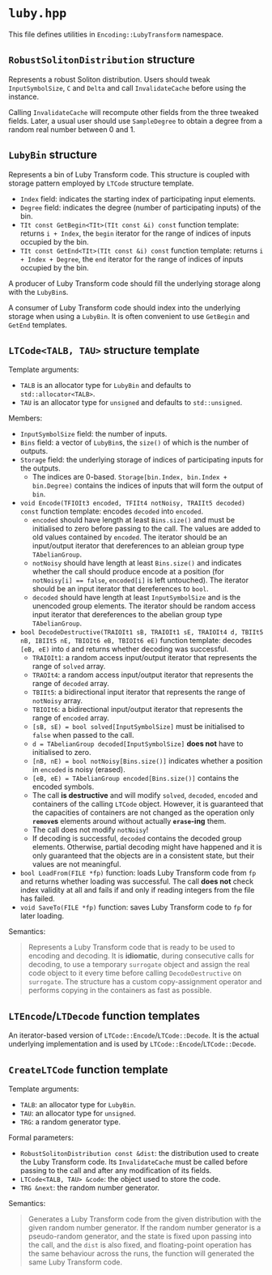 # `luby.hpp`

This file defines utilities in `Encoding::LubyTransform` namespace.

## `RobustSolitonDistribution` structure

Represents a robust Soliton distribution. Users should tweak `InputSymbolSize`, `C` and `Delta` and call `InvalidateCache` before using the instance.

Calling `InvalidateCache` will recompute other fields from the three tweaked fields. Later, a usual user should use `SampleDegree` to obtain a degree from a random real number between 0 and 1.

## `LubyBin` structure

Represents a bin of Luby Transform code. This structure is coupled with storage pattern employed by `LTCode` structure template.

- `Index` field: indicates the starting index of participating input elements.
- `Degree` field: indicates the degree (number of participating inputs) of the bin.
- `TIt const GetBegin<TIt>(TIt const &i) const` function template: returns `i + Index`, the `begin` iterator for the range of indices of inputs occupied by the bin.
- `TIt const GetEnd<TIt>(TIt const &i) const` function template: returns `i + Index + Degree`, the `end` iterator for the range of indices of inputs occupied by the bin.

A producer of Luby Transform code should fill the underlying storage along with the `LubyBin`s.

A consumer of Luby Transform code should index into the underlying storage when using a `LubyBin`. It is often convenient to use `GetBegin` and `GetEnd` templates.

## `LTCode<TALB, TAU>` structure template

Template arguments:

- `TALB` is an allocator type for `LubyBin` and defaults to `std::allocator<TALB>`.
- `TAU` is an allocator type for `unsigned` and defaults to `std::unsigned`.

Members:

- `InputSymbolSize` field: the number of inputs.
- `Bins` field: a vector of `LubyBin`s, the `size()` of which is the number of outputs.
- `Storage` field: the underlying storage of indices of participating inputs for the outputs.
  - The indices are 0-based. `Storage[bin.Index, bin.Index + bin.Degree)` contains the indices of inputs that will form the output of `bin`.
- `void Encode(TFIOIt3 encoded, TFIIt4 notNoisy, TRAIIt5 decoded) const` function template: encodes `decoded` into `encoded`.
  - `encoded` should have length at least `Bins.size()` and must be initialised to zero before passing to the call. The values are added to old values contained by `encoded`. The iterator should be an input/output iterator that dereferences to an ableian group type `TAbelianGroup`.
  - `notNoisy` should have length at least `Bins.size()` and indicates whether the call should produce encode at a position (for `notNoisy[i] == false`, `encoded[i]` is left untouched). The iterator should be an input iterator that dereferences to `bool`.
  - `decoded` should have length at least `InputSymbolSize` and is the unencoded group elements. The iterator should be random access input iterator that dereferences to the abelian group type `TAbelianGroup`.
- `bool DecodeDestructive(TRAIOIt1 sB, TRAIOIt1 sE, TRAIOIt4 d, TBIIt5 nB, IBIIt5 nE, TBIOIt6 eB, TBIOIt6 eE)` function template: decodes `[eB, eE)` into `d` and returns whether decoding was successful.
  - `TRAIOIt1`: a random access input/output iterator that represents the range of `solved` array.
  - `TRAOIt4`: a random access input/output iterator that represents the range of `decoded` array.
  - `TBIIt5`: a bidirectional input iterator that represents the range of `notNoisy` array.
  - `TBIOIt6`: a bidirectional input/output iterator that represents the range of `encoded` array.
  - `[sB, sE) = bool solved[InputSymbolSize]` must be initialised to `false` when passed to the call.
  - `d = TAbelianGroup decoded[InputSymbolSize]` **does not** have to initialised to zero.
  - `[nB, nE) = bool notNoisy[Bins.size()]` indicates whether a position in `encoded` is noisy (erased).
  - `[eB, eE) = TAbelianGroup encoded[Bins.size()]` contains the encoded symbols.
  - The call **is destructive** and will modify `solved`, `decoded`, `encoded` and containers of the calling `LTCode` object. However, it is guaranteed that the capacities of containers are not changed as the operation only **`remove`s** elements around without actually **`erase`-ing** them.
  - The call does not modify `notNoisy`!
  - If decoding is successful, `decoded` contains the decoded group elements. Otherwise, partial decoding might have happened and it is only guaranteed that the objects are in a consistent state, but their values are not meaningful.
- `bool LoadFrom(FILE *fp)` function: loads Luby Transform code from `fp` and returns whether loading was successful. The call **does not** check index validity at all and fails if and only if reading integers from the file has failed.
- `void SaveTo(FILE *fp)` function: saves Luby Transform code to `fp` for later loading.

Semantics:

> Represents a Luby Transform code that is ready to be used to encoding and decoding. It is **idiomatic**, during consecutive calls for decoding, to use a temporary `surrogate` object and assign the real code object to it every time before calling `DecodeDestructive` on `surrogate`. The structure has a custom copy-assignment operator and performs copying in the containers as fast as possible.

## `LTEncode`/`LTDecode` function templates

An iterator-based version of `LTCode::Encode`/`LTCode::Decode`. It is the actual underlying implementation and is used by `LTCode::Encode`/`LTCode::Decode`.

## `CreateLTCode` function template

Template arguments:

- `TALB`: an allocator type for `LubyBin`.
- `TAU`: an allocator type for `unsigned`.
- `TRG`: a random generator type.

Formal parameters:

- `RobustSolitonDistribution const &dist`: the distribution used to create the Luby Transform code. Its `InvalidateCache` must be called before passing to the call and after any modification of its fields.
- `LTCode<TALB, TAU> &code`: the object used to store the code.
- `TRG &next`: the random number generator.

Semantics:

> Generates a Luby Transform code from the given distribution with the given random number generator. If the random number generator is a pseudo-random generator, and the state is fixed upon passing into the call, and the `dist` is also fixed, and floating-point operation has the same behaviour across the runs, the function will generated the same Luby Transform code.
